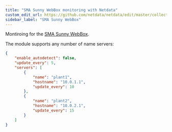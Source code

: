 ```yaml
---
title: "SMA Sunny WebBox monitoring with Netdata"
custom_edit_url: https://github.com/netdata/netdata/edit/master/collectors/node.d.plugin/sma_webbox/README.md
sidebar_label: "SMA Sunny WebBox"
---
```




Montiroing for the [SMA Sunny
WebBox](https://www.sma-sunny.com/en/questions-and-answers-on-discontinuation-of-the-sunny-webbox/).

The module supports any number of name servers:

```json
{
    "enable_autodetect": false,
    "update_every": 5,
    "servers": [
        {
            "name": "plant1",
            "hostname": "10.0.1.1",
            "update_every": 10
        },
        {
            "name": "plant2",
            "hostname": "10.0.2.1",
            "update_every": 15
        }
    ]
}
```


